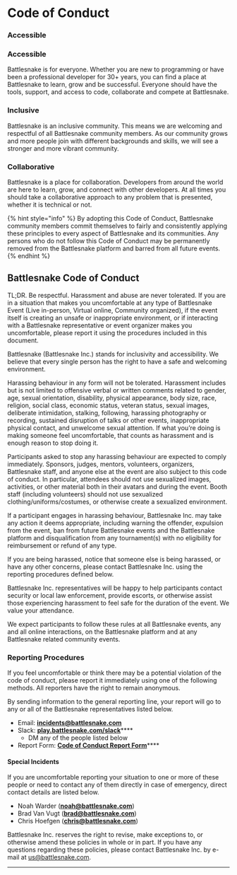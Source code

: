 # Code of Conduct

### Accessible

### Accessible

Battlesnake is for everyone. Whether you are new to programming or have been a professional developer for 30+ years, you can find a place at Battlesnake to learn, grow and be successful. Everyone should have the tools, support, and access to code, collaborate and compete at Battlesnake.

### Inclusive

Battlesnake is an inclusive community. This means we are welcoming and respectful of all Battlesnake community members. As our community grows and more people join with different backgrounds and skills, we will see a stronger and more vibrant community.

### Collaborative

Battlesnake is a place for collaboration. Developers from around the world are here to learn, grow, and connect with other developers. At all times you should take a collaborative approach to any problem that is presented, whether it is technical or not.

{% hint style="info" %}
By adopting this Code of Conduct, Battlesnake community members commit themselves to fairly and consistently applying these principles to every aspect of Battlesnake and its communities. Any persons who do not follow this Code of Conduct may be permanently removed from the Battlesnake platform and barred from all future events.
{% endhint %}

## Battlesnake Code of Conduct

TL;DR. Be respectful. Harassment and abuse are never tolerated. If you are in a situation that makes you uncomfortable at any type of Battlesnake Event \(Live in-person, Virtual online, Community organized\), if the event itself is creating an unsafe or inappropriate environment, or if interacting with a Battlesnake representative or event organizer makes you uncomfortable, please report it using the procedures included in this document.

Battlesnake \(Battlesnake Inc.\) stands for inclusivity and accessibility. We believe that every single person has the right to have a safe and welcoming environment.

Harassing behaviour in any form will not be tolerated. Harassment includes but is not limited to offensive verbal or written comments related to gender, age, sexual orientation, disability, physical appearance, body size, race, religion, social class, economic status, veteran status, sexual images, deliberate intimidation, stalking, following, harassing photography or recording, sustained disruption of talks or other events, inappropriate physical contact, and unwelcome sexual attention. If what you’re doing is making someone feel uncomfortable, that counts as harassment and is enough reason to stop doing it.

Participants asked to stop any harassing behaviour are expected to comply immediately. Sponsors, judges, mentors, volunteers, organizers, Battlesnake staff, and anyone else at the event are also subject to this code of conduct. In particular, attendees should not use sexualized images, activities, or other material both in their avatars and during the event. Booth staff \(including volunteers\) should not use sexualized clothing/uniforms/costumes, or otherwise create a sexualized environment.

If a participant engages in harassing behaviour, Battlesnake Inc. may take any action it deems appropriate, including warning the offender, expulsion from the event, ban from future Battlesnake events and the Battlesnake platform and disqualification from any tournament\(s\) with no eligibility for reimbursement or refund of any type.

If you are being harassed, notice that someone else is being harassed, or have any other concerns, please contact Battlesnake Inc. using the reporting procedures defined below.

Battlesnake Inc. representatives will be happy to help participants contact security or local law enforcement, provide escorts, or otherwise assist those experiencing harassment to feel safe for the duration of the event. We value your attendance.

We expect participants to follow these rules at all Battlesnake events, any and all online interactions, on the Battlesnake platform and at any Battlesnake related community events.

### Reporting Procedures

If you feel uncomfortable or think there may be a potential violation of the code of conduct, please report it immediately using one of the following methods. All reporters have the right to remain anonymous.

By sending information to the general reporting line, your report will go to any or all of the Battlesnake representatives listed below.

* Email: [**incidents@battlesnake.com**](mailto:incidents@battlesnake.com)
* Slack: [**play.battlesnake.com/slack**](https://play.battlesnake.com/slack)\*\*\*\*
  * DM any of the people listed below
* Report Form: [**Code of Conduct Report Form**](https://forms.gle/uJPzGqdUsKU7a4Um7)\*\*\*\*

#### **Special Incidents**

If you are uncomfortable reporting your situation to one or more of these people or need to contact any of them directly in case of emergency, direct contact details are listed below.

* Noah Warder \([**noah@battlesnake.com**](mailto:noah@battlesnake.com)\)
* Brad Van Vugt \([**brad@battlesnake.com**](mailto:brad@battlesnake.com)\)
* Chris Hoefgen \([**chris@battlesnake.com**](mailto:chris@battlesnake.com)\)

Battlesnake Inc. reserves the right to revise, make exceptions to, or otherwise amend these policies in whole or in part. If you have any questions regarding these policies, please contact Battlesnake Inc. by e-mail at [us@battlesnake.com](mailto:us@battlesnake.com).



  
****

